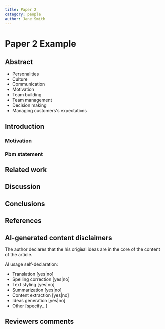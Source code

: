 ```yaml
---
title: Paper 2
category: people
author: Jane Smith
---
```

# Paper 2 Example

## Abstract 
* Personalities
* Culture
* Communication
* Motivation
* Team building
* Team management
* Decision making
* Managing customers's expectations

## Introduction

### Motivation

### Pbm statement

## Related work

## Discussion

## Conclusions

## References

## AI-generated content disclaimers
The author declares that the his original ideas are in the core of the content of the article.

AI usage self-declaration:
* Translation \[yes|no\]
* Spelling correction \[yes|no\]
* Text styling \[yes|no\]
* Summarization \[yes|no\]
* Content extraction \[yes|no\]
* Ideas generation \[yes|no\]
* Other \[specify...\]

## Reviewers comments